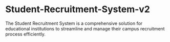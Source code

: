 # Student-Recruitment-System-v2
The Student Recruitment System is a comprehensive solution for educational institutions to streamline and manage their campus recruitment process efficiently. 
